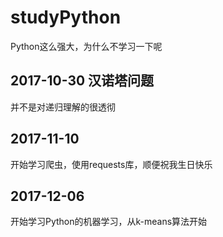 # studyPython
Python这么强大，为什么不学习一下呢
## 2017-10-30 汉诺塔问题
并不是对递归理解的很透彻
## 2017-11-10
开始学习爬虫，使用requests库，顺便祝我生日快乐
## 2017-12-06
开始学习Python的机器学习，从k-means算法开始
